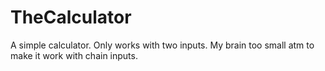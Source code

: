 # TheCalculator
A simple calculator.
Only works with two inputs.
My brain too small atm to make it work with chain inputs.
